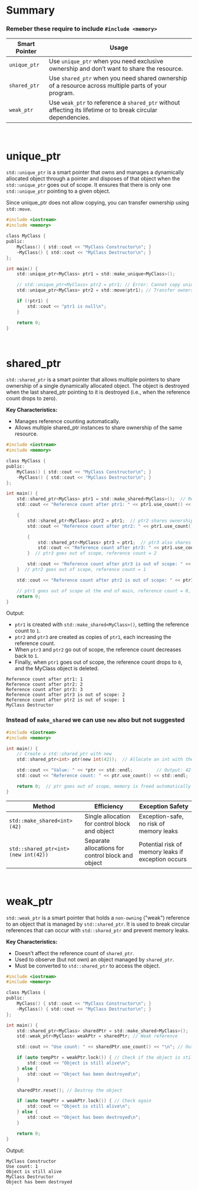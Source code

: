 # Summary

### Remeber these require to include `#include <memory>`

| Smart Pointer   | Usage                                                                                           |
|-----------------|-------------------------------------------------------------------------------------------------|
| `unique_ptr`    | Use `unique_ptr` when you need exclusive ownership and don’t want to share the resource.        |
| `shared_ptr`    | Use `shared_ptr` when you need shared ownership of a resource across multiple parts of your program. |
| `weak_ptr`      | Use `weak_ptr` to reference a `shared_ptr` without affecting its lifetime or to break circular dependencies. |
<br>

# unique_ptr
`std::unique_ptr` is a smart pointer that owns and manages a dynamically allocated object through a pointer and 
disposes of that object when the `std::unique_ptr` goes out of scope. It ensures that there is only one `std::unique_ptr` pointing to a given object.

Since unique_ptr does not allow copying, you can transfer ownership using `std::move`.
```c
#include <iostream>
#include <memory>

class MyClass {
public:
    MyClass() { std::cout << "MyClass Constructor\n"; }
    ~MyClass() { std::cout << "MyClass Destructor\n"; }
};

int main() {
    std::unique_ptr<MyClass> ptr1 = std::make_unique<MyClass>();

    // std::unique_ptr<MyClass> ptr2 = ptr1; // Error: Cannot copy unique_ptr
    std::unique_ptr<MyClass> ptr2 = std::move(ptr1); // Transfer ownership

    if (!ptr1) {
        std::cout << "ptr1 is null\n";
    }

    return 0;
}
```
<br>

# shared_ptr
`std::shared_ptr` is a smart pointer that allows multiple pointers to share ownership of a single dynamically allocated object. The object is destroyed when the last shared_ptr pointing to it is destroyed (i.e., when the reference count drops to zero).

**Key Characteristics:**
- Manages reference counting automatically.
- Allows multiple shared_ptr instances to share ownership of the same resource.

```c
#include <iostream>
#include <memory>

class MyClass {
public:
    MyClass() { std::cout << "MyClass Constructor\n"; }
    ~MyClass() { std::cout << "MyClass Destructor\n"; }
};

int main() {
    std::shared_ptr<MyClass> ptr1 = std::make_shared<MyClass>();  // Reference count = 1
    std::cout << "Reference count after ptr1: " << ptr1.use_count() << std::endl;

    {
        std::shared_ptr<MyClass> ptr2 = ptr1;  // ptr2 shares ownership with ptr1, reference count = 2
        std::cout << "Reference count after ptr2: " << ptr1.use_count() << std::endl;

        {
            std::shared_ptr<MyClass> ptr3 = ptr1;  // ptr3 also shares ownership, reference count = 3
            std::cout << "Reference count after ptr3: " << ptr1.use_count() << std::endl;
        }  // ptr3 goes out of scope, reference count = 2

        std::cout << "Reference count after ptr3 is out of scope: " << ptr1.use_count() << std::endl;
    }  // ptr2 goes out of scope, reference count = 1

    std::cout << "Reference count after ptr2 is out of scope: " << ptr1.use_count() << std::endl;

    // ptr1 goes out of scope at the end of main, reference count = 0, object is destroyed
    return 0;
}
```
Output:
- `ptr1` is created with `std::make_shared<MyClass>()`, setting the reference count to `1`.
- `ptr2` and `ptr3` are created as copies of `ptr1`, each increasing the reference count.
- When `ptr3` and `ptr2` go out of scope, the reference count decreases back to `1`.
- Finally, when `ptr1` goes out of scope, the reference count drops to `0`, and the MyClass object is deleted.
```
Reference count after ptr1: 1
Reference count after ptr2: 2
Reference count after ptr3: 3
Reference count after ptr3 is out of scope: 2
Reference count after ptr2 is out of scope: 1
MyClass Destructor
```

### Instead of `make_shared` we can use `new` also but not suggested

```c
#include <iostream>
#include <memory>

int main() {
    // Create a std::shared_ptr with new
    std::shared_ptr<int> ptr(new int(42));  // Allocate an int with the value 42

    std::cout << "Value: " << *ptr << std::endl;         // Output: 42
    std::cout << "Reference count: " << ptr.use_count() << std::endl;  // Output: 1

    return 0;  // ptr goes out of scope, memory is freed automatically
}
```
| Method                          | Efficiency                                      | Exception Safety                                      |
|---------------------------------|-------------------------------------------------|-------------------------------------------------------|
| `std::make_shared<int>(42)`     | Single allocation for control block and object  | Exception-safe, no risk of memory leaks               |
| `std::shared_ptr<int>(new int(42))` | Separate allocations for control block and object | Potential risk of memory leaks if exception occurs    |

<br>

# weak_ptr
`std::weak_ptr` is a smart pointer that holds a `non-owning` ("weak") reference to an object that is managed by `std::shared_ptr`. 
It is used to break circular references that can occur with `std::shared_ptr` and prevent memory leaks.

**Key Characteristics:**
- Doesn’t affect the reference count of `shared_ptr`.
- Used to observe (but not own) an object managed by `shared_ptr`.
- Must be converted to `std::shared_ptr` to access the object.

```c
#include <iostream>
#include <memory>

class MyClass {
public:
    MyClass() { std::cout << "MyClass Constructor\n"; }
    ~MyClass() { std::cout << "MyClass Destructor\n"; }
};

int main() {
    std::shared_ptr<MyClass> sharedPtr = std::make_shared<MyClass>();
    std::weak_ptr<MyClass> weakPtr = sharedPtr; // Weak reference

    std::cout << "Use count: " << sharedPtr.use_count() << "\n"; // Output: 1

    if (auto tempPtr = weakPtr.lock()) { // Check if the object is still alive
        std::cout << "Object is still alive\n";
    } else {
        std::cout << "Object has been destroyed\n";
    }

    sharedPtr.reset(); // Destroy the object

    if (auto tempPtr = weakPtr.lock()) { // Check again
        std::cout << "Object is still alive\n";
    } else {
        std::cout << "Object has been destroyed\n";
    }

    return 0;
}
```
Output:
```
MyClass Constructor
Use count: 1
Object is still alive
MyClass Destructor
Object has been destroyed
```

